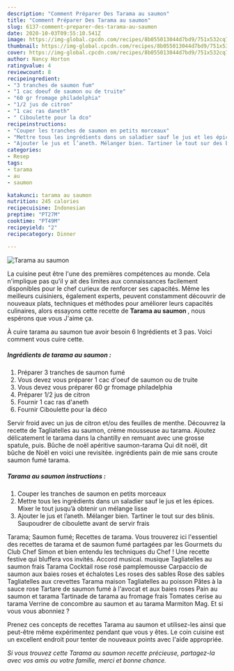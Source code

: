 ```yaml
---
description: "Comment Préparer Des Tarama au saumon"
title: "Comment Préparer Des Tarama au saumon"
slug: 6137-comment-preparer-des-tarama-au-saumon
date: 2020-10-03T09:55:10.541Z
image: https://img-global.cpcdn.com/recipes/8b055013044d7bd9/751x532cq70/tarama-au-saumon-photo-principale-de-la-recette.jpg
thumbnail: https://img-global.cpcdn.com/recipes/8b055013044d7bd9/751x532cq70/tarama-au-saumon-photo-principale-de-la-recette.jpg
cover: https://img-global.cpcdn.com/recipes/8b055013044d7bd9/751x532cq70/tarama-au-saumon-photo-principale-de-la-recette.jpg
author: Nancy Horton
ratingvalue: 4
reviewcount: 8
recipeingredient:
- "3 tranches de saumon fum"
- "1 cac doeuf de saumon ou de truite"
- "60 gr fromage philadelphia"
- "1/2 jus de citron"
- "1 cac ras daneth"
- " Ciboulette pour la dco"
recipeinstructions:
- "Couper les tranches de saumon en petits morceaux"
- "Mettre tous les ingrédients dans un saladier sauf le jus et les épices. Mixer le tout jusqu’à obtenir un mélange lisse"
- "Ajouter le jus et l’aneth. Mélanger bien. Tartiner le tout sur des blinis. Saupoudrer de ciboulette avant de servir frais"
categories:
- Resep
tags:
- tarama
- au
- saumon

katakunci: tarama au saumon 
nutrition: 245 calories
recipecuisine: Indonesian
preptime: "PT27M"
cooktime: "PT49M"
recipeyield: "2"
recipecategory: Dinner

---
```



![Tarama au saumon](https://img-global.cpcdn.com/recipes/8b055013044d7bd9/751x532cq70/tarama-au-saumon-photo-principale-de-la-recette.jpg)

La cuisine peut être l'une des premières compétences au monde. Cela n'implique pas qu'il y ait des limites aux connaissances facilement disponibles pour le chef curieux de renforcer ses capacités. Même les meilleurs cuisiniers, également experts, peuvent constamment découvrir de nouveaux plats, techniques et méthodes pour améliorer leurs capacités culinaires, alors essayons cette recette de <strong> Tarama au saumon </strong>, nous espérons que vous J'aime ça.

<!--inarticleads1-->

À cuire tarama au saumon tue avoir besoin 6 Ingrédients et 3 pas. Voici comment vous cuire cette.

##### Ingrédients de tarama au saumon :

1. Préparer 3 tranches de saumon fumé
1. Vous devez vous préparer 1 cac d&#39;oeuf de saumon ou de truite
1. Vous devez vous préparer 60 gr fromage philadelphia
1. Préparer 1/2 jus de citron
1. Fournir 1 cac ras d&#39;aneth
1. Fournir  Ciboulette pour la déco


Servir froid avec un jus de citron et/ou des feuilles de menthe. Découvrez la recette de Tagliatelles au saumon, crème mousseuse au tarama. Ajoutez délicatement le tarama dans la chantilly en remuant avec une grosse spatule, puis. Bûche de noël apéritive saumon-tarama Qui dit noël, dit bûche de Noël en voici une revisitée. ingrédients pain de mie sans croute saumon fumé tarama. 

<!--inarticleads2-->

##### Tarama au saumon instructions :

1. Couper les tranches de saumon en petits morceaux
1. Mettre tous les ingrédients dans un saladier sauf le jus et les épices. Mixer le tout jusqu’à obtenir un mélange lisse
1. Ajouter le jus et l’aneth. Mélanger bien. Tartiner le tout sur des blinis. Saupoudrer de ciboulette avant de servir frais


Tarama; Saumon fumé; Recettes de tarama. Vous trouverez ici l&#39;essentiel des recettes de tarama et de saumon fumé partagées par les Gourmets du Club Chef Simon et bien entendu les techniques du Chef ! Une recette festive qui bluffera vos invités. Accord musical. musique Tagliatelles au saumon frais Tarama Cocktail rose rosé pamplemousse Carpaccio de saumon aux baies roses et échalotes Les roses des sables Rose des sables Tagliatelles aux crevettes Tarama maison Tagliatelles au poisson Pâtes à la sauce rose Tartare de saumon fumé à l&#39;avocat et aux baies roses Pain au saumon et tarama Tartinade de tarama au fromage frais Tomates cerise au tarama Verrine de concombre au saumon et au tarama Marmiton Mag. Et si vous vous abonniez ? 

<!--inarticleads1-->

<p>
Prenez ces concepts de recettes Tarama au saumon et utilisez-les ainsi que peut-être même expérimentez pendant que vous y êtes. Le coin cuisine est un excellent endroit pour tenter de nouveaux points avec l'aide appropriée.
</p>

<p>
<i>Si vous trouvez cette Tarama au saumon recette précieuse, partagez-la avec vos amis ou votre famille, merci et bonne chance.</i>
</p>

